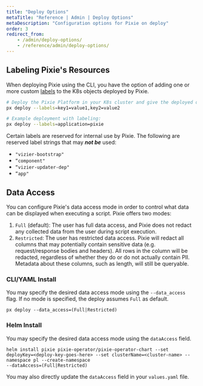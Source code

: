 ```yaml
---
title: "Deploy Options"
metaTitle: "Reference | Admin | Deploy Options"
metaDescription: "Configuration options for Pixie on deploy"
order: 3
redirect_from:
    - /admin/deploy-options/
    - /reference/admin/deploy-options/
---
```


## Labeling Pixie's Resources

When deploying Pixie using the CLI, you have the option of adding one or more custom [labels](https://kubernetes.io/docs/concepts/overview/working-with-objects/labels/) to the K8s objects deployed by Pixie.

``` bash
# Deploy the Pixie Platform in your K8s cluster and give the deployed objects label(s)
px deploy --labels=key1=value1,key2=value2

# Example deployment with labeling:
px deploy --labels=application=pixie
```

Certain labels are reserved for internal use by Pixie. The following are reserved label strings that may _**not be**_ used:

- `"vizier-bootstrap"`
- `“component"`
- `“vizier-updater-dep"`
- `“app"`

## Data Access
You can configure Pixie's data access mode in order to control what data can be displayed when executing a script. 
Pixie offers two modes:
1. `Full` (default): The user has full data access, and Pixie does not redact any collected data from the user during script execution.  
2. `Restricted`: The user has restricted data access. Pixie will redact all columns that may potentially contain sensitive data (e.g. request/response bodies and headers). All rows in the column will be redacted, regardless of whether they do or do not actually contain PII.  Metadata about these columns, such as length, will still be queryable.

### CLI/YAML Install
You may specify the desired data access mode using the `--data_access` flag. If no mode is specified, the deploy assumes `Full` as default.

```
px deploy --data_access=(Full|Restricted)
```

### Helm Install
You may specify the desired data access mode using the `dataAccess` field.

```
helm install pixie pixie-operator/pixie-operator-chart --set deployKey=<deploy-key-goes-here> --set clusterName=<cluster-name> --namespace pl --create-namespace
--dataAccess=(Full|Restricted)
```
You may also directly update the `dataAccess` field in your `values.yaml` file.
